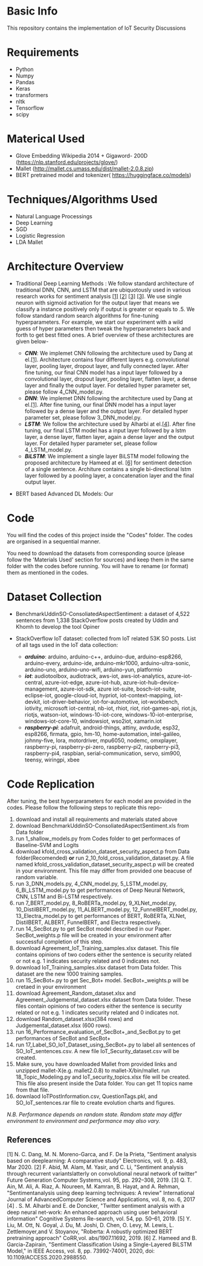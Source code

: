 # Basic Info
This repository contains the implementation of IoT Security Discussions
# Requirements

*   Python
*   Numpy
*   Pandas
*   Keras
*   transformers
*   nltk
*   Tensorflow
*   scipy

# Materical Used

*   Glove Embedding Wikipedia 2014 + Gigaword- 200D (https://nlp.stanford.edu/projects/glove/)
*   Mallet (http://mallet.cs.umass.edu/dist/mallet-2.0.8.zip)
*   BERT pretrained model and tokenizer( https://huggingface.co/models)

# Techniques/Algorithms Used
*   Natural Language Processings 
*   Deep Learning
*   SGD
*   Logistic Regression
*   LDA Mallet

# Architecture Overview
*   Traditional Deep Learning Methods : We follow standard architecture of traditional DNN, CNN, and LSTM that are ubiquotously used in various research works for sentiment         analysis [[1]](#1) [[2]](#2) [[3]](#3) [[3]](#3). We use single neuron with sigmoid activation for the output layer that means we classify a instance positively only if         output is greater or equals to .5. We follow standard random search algorithms for fine-tuning hyperparameters. For example, we start our experiment with a wild guess of         hyper parameters then tweak the hyperparameters back and forth to get best fitted ones. A brief overview of these architectures are given below-


    * ___CNN___: We implemet CNN following the architecture used by Dang at el.[[1]](#1). Architecture contains four different layers e.g. convolutional layer, pooling layer, dropout layer, and fully connected layer. After fine tuning, our final CNN model has a input layer followed by a convolutional layer, dropout layer, pooling layer, flatten layer, a dense layer and finally the output layer. For detailed hyper parameter set, please follow 4_CNN_model.py.
    * ___DNN___: We implemet DNN following the architecture used by Dang at el.[[1]](#1). After fine tuning, our final DNN model has a input layer followed by a dense layer and the output layer. For detailed hyper parameter set, please follow 3_DNN_model.py.
    * ___LSTM___: We follow the architecture used by Alharbi at el.[[4]](#4). After fine tuning, our final LSTM model has a input layer followed by a lstm layer, a dense layer, flatten layer, again a dense layer and the output layer. For detailed hyper parameter set, please follow 4_LSTM_model.py.
    * ___BiLSTM___: We implement a single layer BiLSTM model following the proposed architecture by Hameed at el. [[6]](#6) for sentiment detection of a single sentence. Architure contains a single bi-directional lstm layer followed by a pooling layer, a concatenation layer and the final output layer.
*   BERT based Advanced DL Models: Our  
# Code
You will find the codes of this project inside the "Codes" folder. The codes are organised in a sequential manner.

You need to download the datasets from corresponding source (please follow the 'Materials Used' section for sources) and keep them in the same folder with the codes before running. You will have to rename (or format) them as mentioned in the codes.

# Dataset Collection
*   BenchmarkUddinSO-ConsoliatedAspectSentiment: a dataset of 4,522 sentences from 1,338 StackOverflow posts created by Uddin and Khomh to develop the tool Opiner
*   StackOverflow IoT dataset: collected from IoT related 53K SO posts.
    List of all tags used in the IoT data collection:
    
    
    * ___arduino___: arduino, arduino-c++, arduino-due, arduino-esp8266, arduino-every, arduino-ide, arduino-mkr1000, arduino-ultra-sonic, arduino-uno, arduino-uno-wifi, arduino-yun, platformio
    * ___iot___: audiotoolbox, audiotrack, aws-iot, aws-iot-analytics, azure-iot-central, azure-iot-edge, azure-iot-hub, azure-iot-hub-device-management, azure-iot-sdk, azure iot-suite, bosch-iot-suite, eclipse-iot, google-cloud-iot, hypriot, iot-context-mapping, iot-devkit, iot-driver-behavior, iot-for-automotive, iot-workbench, iotivity, microsoft iot-central, nb-iot, rhiot, riot, riot-games-api, riot.js, riotjs, watson-iot, windows-10-iot-core, windows-10-iot-enterprise, windows-iot-core-10, windowsiot, wso2iot, xamarin.iot
    * ___raspberry-pi___: adafruit, android-things, attiny, avrdude, esp32, esp8266, firmata, gpio, hm-10, home-automation, intel-galileo, johnny-five, lora, motordriver, mpu6050, nodemc, omxplayer, raspberry-pi, raspberry-pi-zero, raspberry-pi2, raspberry-pi3, raspberry-pi4, raspbian, serial-communication, servo, sim900, teensy, wiringpi, xbee


# Code Replication
After tuning, the best hyperparameters for each model are provided in the codes. Please follow the following steps to replicate this repo- 
1. download and install all requirements and materials stated above 
1. download BenchmarkUddinSO-ConsoliatedAspectSentiment.xls from Data folder
1. run 1_shallow_models.py from Codes folder to get performaces of Baseline-SVM and Logits
1. download kfold_cross_validation_dataset_security_aspect.p from Data folder(Recomended) **or** run 2_10_fold_cross_validation_dataset.py. A file named kfold_cross_validation_dataset_security_aspect.p will be created in your environment. This file may differ from provided one beacuse of random variable. 
1. run 3_DNN_models.py, 4_CNN_model.py, 5_LSTM_model.py, 6_Bi_LSTM_model.py to get performances of Deep Neural Network, CNN, LSTM and Bi-LSTM respectively.
1. run 7_BERT_model.py, 8_RoBERTa_model.py, 9_XLNet_model.py, 10_DistilBERT_model.py, 11_ALBERT_model.py, 12_FunnelBERT_model.py, 13_Electra_model.py to get performances of BERT, RoBERTa, XLNet, DistilBERT, ALBERT, FunnelBERT, and Electra respectively.
1. run 14_SecBot.py to get SecBot model described in our Paper. SecBot_weights.p file will be created in your environment after successful completion of this step. 
1. download Agreement_IoT_Training_samples.xlsx dataset. This file contains opinions of two coders either the sentence is security related or not e.g. 1 indicates security related and 0 indicates not. 
1. download IoT_Training_samples.xlsx dataset from Data folder. This dataset are the new 1000 training samples. 
1. run 15\_SecBot+.py to get Sec\_Bot+ model. SecBot+\_weights.p will be cretaed in your environment
1. download Agreement\_Random_dataset.xlsx and Agreement_Judgemental_dataset.xlsx dataset from Data folder. These files contain opinions of two coders either the sentence is security related or not e.g. 1 indicates security related and 0 indicates not.
1. download Random_dataset.xlsx(384 rows) and Judgemental_dataset.xlsx (600 rows).
1. run 16_Performance\_evaluation\_of\_SecBot\+\_and\_SecBot.py to get performances of SecBot and SecBot+
1. run 17_Label_SO_IoT_Dataset_using_SecBot+.py to label all sentences of SO_IoT_sentences.csv. A new file IoT_Security_dataset.csv will be created.
1. Make sure, you have downloaded Mallet from provided links and unzipped mallet-X(e.g. mallet2.0.8) to mallet-X/bin/mallet. run 18_Topic_Modeling.py and IoT_security_topics.xlsx file will be created. This file also present inside the Data folder. You can get 11 topics name from that file.
1. downlaod IoTPostInformation.csv, QuestionTags.pkl, and SO_IoT_sentences.rar file to create evolution charts and figures.

_N.B. Performance depends on random state. Random state may differ environment to environment and performance may also vary._

## References
<a id="1" >[1]</a>
N. C. Dang, M. N. Moreno-Garca, and F. De la Prieta, "Sentiment analysis based on deeplearning: A comparative study" Electronics, vol. 9, p. 483, Mar 2020.
<a id="2" >[2]</a>
F. Abid,  M. Alam,  M. Yasir,  and C. Li,  "Sentiment analysis through recurrent variantslatterly on convolutional neural network of twitter" Future Generation Computer Systems,vol. 95, pp. 292–308, 2019.
<a id="3" >[3]</a>
Q. T. Ain, M. Ali, A. Riaz, A. Noureen, M. Kamran, B. Hayat, and A. Rehman, "Sentimentanalysis using deep learning techniques:  A review" International Journal of AdvancedComputer Science and Applications, vol. 8, no. 6, 2017
<a id="4" >[4]</a>
. S. M. Alharbi and E. de Doncker, "Twitter sentiment analysis with a deep neural net-work:  An enhanced approach using user behavioral information" Cognitive Systems Re-search, vol. 54, pp. 50–61, 2019.
<a id="5" >[5]</a>
Y. Liu, M. Ott, N. Goyal, J. Du, M. Joshi, D. Chen, O. Levy, M. Lewis, L. Zettlemoyer,and V. Stoyanov,  "Roberta:  A robustly optimized BERT pretraining approach" CoRR,vol. abs/1907.11692, 2019.
<a id="6">[6]</a>
Z. Hameed and B. Garcia-Zapirain, "Sentiment Classification Using a Single-Layered BiLSTM Model," in IEEE Access, vol. 8, pp. 73992-74001, 2020, doi: 10.1109/ACCESS.2020.2988550.

